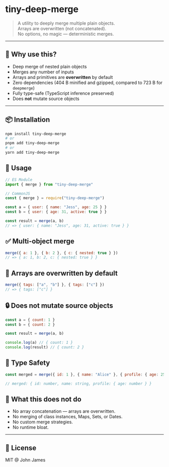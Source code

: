 # tiny-deep-merge

> A utility to deeply merge multiple plain objects.  
> Arrays are overwritten (not concatenated).  
> No options, no magic — deterministic merges.

---

## 🚀 Why use this?

- Deep merge of nested plain objects
- Merges any number of inputs
- Arrays and primitives are **overwritten** by default
- Zero dependencies (404 B minified and gzipped, compared to 723 B for `deepmerge`)
- Fully type-safe (TypeScript inference preserved)
- Does **not** mutate source objects

---

## 📦 Installation

```bash
npm install tiny-deep-merge
# or
pnpm add tiny-deep-merge
# or
yarn add tiny-deep-merge
```

## 🧪 Usage

```javascript
// ES Module
import { merge } from "tiny-deep-merge"

// CommonJS
const { merge } = require("tiny-deep-merge")

const a = { user: { name: "Jess", age: 25 } }
const b = { user: { age: 31, active: true } }

const result = merge(a, b)
// => { user: { name: "Jess", age: 31, active: true } }
```

## ✅ Multi-object merge

```javascript
merge({ a: 1 }, { b: 2 }, { c: { nested: true } })
// => { a: 1, b: 2, c: { nested: true } }
```

## 🧹 Arrays are overwritten by default

```javascript
merge({ tags: ["a", "b"] }, { tags: ["c"] })
// => { tags: ["c"] }
```

## 🔒 Does not mutate source objects

```javascript
const a = { count: 1 }
const b = { count: 2 }

const result = merge(a, b)

console.log(a) // { count: 1 }
console.log(result) // { count: 2 }
```

## 🧠 Type Safety

```javascript
const merged = merge({ id: 1 }, { name: "Alice" }, { profile: { age: 25 } })

// merged: { id: number, name: string, profile: { age: number } }
```

## 🤨 What this does not do

- No array concatenation — arrays are overwritten.
- No merging of class instances, Maps, Sets, or Dates.
- No custom merge strategies.
- No runtime bloat.

---

## 📄 License

MIT @ John James
